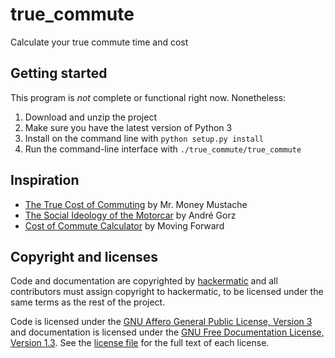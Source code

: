 # true_commute
Calculate your true commute time and cost

## Getting started
This program is *not* complete or functional right now. Nonetheless:
 1. Download and unzip the project
 2. Make sure you have the latest version of Python 3
 3. Install on the command line with `python setup.py install`
 4. Run the command-line interface with `./true_commute/true_commute`

## Inspiration
 - [The True Cost of Commuting](http://www.mrmoneymustache.com/2011/10/06/the-true-cost-of-commuting/) by Mr. Money Mustache
 - [The Social Ideology of the Motorcar](http://www.copenhagenize.com/2009/11/social-ideology-of-motorcar.html) by André Gorz
 - [Cost of Commute Calculator](http://movingforward.discoursemedia.org/costofcommute/) by Moving Forward

## Copyright and licenses
Code and documentation are copyrighted by [hackermatic](https://github.com/hackermatic) and all contributors must assign copyright to hackermatic, to be licensed under the same terms as the rest of the project.

Code is licensed under the [GNU Affero General Public License, Version 3](http://www.gnu.org/licenses/agpl-3.0.en.html) and documentation is licensed under the [GNU Free Documentation License, Version 1.3](http://www.gnu.org/licenses/fdl-1.3.en.html). See the [license file](https://github.com/hackermatic/true_commute/blob/master/LICENSE) for the full text of each license.